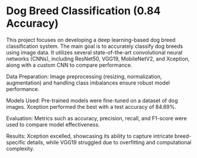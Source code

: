 # Dog Breed Classification (0.84 Accuracy)
 
This project focuses on developing a deep learning-based dog breed classification system. The main goal is to accurately classify dog breeds using image data. It utilizes several state-of-the-art convolutional neural networks (CNNs), including ResNet50, VGG19, MobileNetV2, and Xception, along with a custom CNN to compare performance.



Data Preparation: Image preprocessing (resizing, normalization, augmentation) and handling class imbalances ensure robust model performance.

Models Used: Pre-trained models were fine-tuned on a dataset of dog images. Xception performed the best with a test accuracy of 84.69%.

Evaluation: Metrics such as accuracy, precision, recall, and F1-score were used to compare model effectiveness.

Results: Xception excelled, showcasing its ability to capture intricate breed-specific details, while VGG19 struggled due to overfitting and computational complexity.









